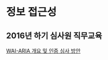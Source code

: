 # 정보 접근성
## 2016년 하기 심사원 직무교육
[WAI-ARIA 개요 및 인증 심사 방안](https://github.com/seulbinim/aria/blob/master/WAI-ARIA%20%E1%84%80%E1%85%A2%E1%84%8B%E1%85%AD%20%E1%84%86%E1%85%B5%E1%86%BE%20%E1%84%8B%E1%85%B5%E1%86%AB%E1%84%8C%E1%85%B3%E1%86%BC%20%E1%84%89%E1%85%B5%E1%86%B7%E1%84%89%E1%85%A1%20%E1%84%87%E1%85%A1%E1%86%BC%E1%84%8B%E1%85%A1%E1%86%AB.pdf)
